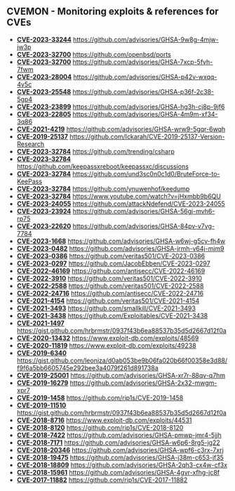 ## CVEMON - Monitoring exploits & references for CVEs
- **[CVE-2023-33244](https://in.scanfactory.io/cvemon/CVE-2023-33244.html)** https://github.com/advisories/GHSA-9w8g-4mjw-jw3p
- **[CVE-2023-32700](https://in.scanfactory.io/cvemon/CVE-2023-32700.html)** https://github.com/openbsd/ports
- **[CVE-2023-32700](https://in.scanfactory.io/cvemon/CVE-2023-32700.html)** https://github.com/advisories/GHSA-7xcp-5fvh-7fwm
- **[CVE-2023-28004](https://in.scanfactory.io/cvemon/CVE-2023-28004.html)** https://github.com/advisories/GHSA-p42v-wxqq-4v5c
- **[CVE-2023-25548](https://in.scanfactory.io/cvemon/CVE-2023-25548.html)** https://github.com/advisories/GHSA-p36f-2c38-5gp4
- **[CVE-2023-23899](https://in.scanfactory.io/cvemon/CVE-2023-23899.html)** https://github.com/advisories/GHSA-hg3h-cj8p-9jf6
- **[CVE-2023-22805](https://in.scanfactory.io/cvemon/CVE-2023-22805.html)** https://github.com/advisories/GHSA-4m9m-xf34-3q86
- **[CVE-2021-4219](https://in.scanfactory.io/cvemon/CVE-2021-4219.html)** https://github.com/advisories/GHSA-wrw9-5gqr-6wqh
- **[CVE-2019-25137](https://in.scanfactory.io/cvemon/CVE-2019-25137.html)** https://github.com/Ickarah/CVE-2019-25137-Version-Research
- **[CVE-2023-32784](https://in.scanfactory.io/cvemon/CVE-2023-32784.html)** https://github.com/trending/csharp
- **[CVE-2023-32784](https://in.scanfactory.io/cvemon/CVE-2023-32784.html)** https://github.com/keepassxreboot/keepassxc/discussions
- **[CVE-2023-32784](https://in.scanfactory.io/cvemon/CVE-2023-32784.html)** https://github.com/und3sc0n0c1d0/BruteForce-to-KeePass
- **[CVE-2023-32784](https://in.scanfactory.io/cvemon/CVE-2023-32784.html)** https://github.com/ynuwenhof/keedump
- **[CVE-2023-32784](https://in.scanfactory.io/cvemon/CVE-2023-32784.html)** https://www.youtube.com/watch?v=jHxmbb9b6QU
- **[CVE-2023-24055](https://in.scanfactory.io/cvemon/CVE-2023-24055.html)** https://github.com/attackNdefend/CVE-2023-24055
- **[CVE-2023-23924](https://in.scanfactory.io/cvemon/CVE-2023-23924.html)** https://github.com/advisories/GHSA-56gj-mvh6-rp75
- **[CVE-2023-22620](https://in.scanfactory.io/cvemon/CVE-2023-22620.html)** https://github.com/advisories/GHSA-84pv-v7vg-7784
- **[CVE-2023-1668](https://in.scanfactory.io/cvemon/CVE-2023-1668.html)** https://github.com/advisories/GHSA-w6wj-g5cv-fh4w
- **[CVE-2023-0482](https://in.scanfactory.io/cvemon/CVE-2023-0482.html)** https://github.com/advisories/GHSA-jrmh-v64j-mjm9
- **[CVE-2023-0386](https://in.scanfactory.io/cvemon/CVE-2023-0386.html)** https://github.com/veritas501/CVE-2023-0386
- **[CVE-2023-0297](https://in.scanfactory.io/cvemon/CVE-2023-0297.html)** https://github.com/JacobEbben/CVE-2023-0297
- **[CVE-2022-46169](https://in.scanfactory.io/cvemon/CVE-2022-46169.html)** https://github.com/antisecc/CVE-2022-46169
- **[CVE-2022-3910](https://in.scanfactory.io/cvemon/CVE-2022-3910.html)** https://github.com/veritas501/CVE-2022-3910
- **[CVE-2022-2588](https://in.scanfactory.io/cvemon/CVE-2022-2588.html)** https://github.com/veritas501/CVE-2022-2588
- **[CVE-2022-24716](https://in.scanfactory.io/cvemon/CVE-2022-24716.html)** https://github.com/antisecc/CVE-2022-24716
- **[CVE-2021-4154](https://in.scanfactory.io/cvemon/CVE-2021-4154.html)** https://github.com/veritas501/CVE-2021-4154
- **[CVE-2021-3493](https://in.scanfactory.io/cvemon/CVE-2021-3493.html)** https://github.com/smallkill/CVE-2021-3493
- **[CVE-2021-3438](https://in.scanfactory.io/cvemon/CVE-2021-3438.html)** https://github.com/Exploitables/CVE-2021-3438
- **[CVE-2021-1497](https://in.scanfactory.io/cvemon/CVE-2021-1497.html)** https://gist.github.com/hrbrmstr/0937f43b6ea88537b35d5d2667d12f0a
- **[CVE-2020-13432](https://in.scanfactory.io/cvemon/CVE-2020-13432.html)** https://www.exploit-db.com/exploits/48569
- **[CVE-2020-11819](https://in.scanfactory.io/cvemon/CVE-2020-11819.html)** https://www.exploit-db.com/exploits/49238
- **[CVE-2019-6340](https://in.scanfactory.io/cvemon/CVE-2019-6340.html)** https://gist.github.com/leonjza/d0ab053be9b06fa020b66f00358e3d88/f9f6a5bb6605745e292bee3a4079f261d891738a
- **[CVE-2019-25001](https://in.scanfactory.io/cvemon/CVE-2019-25001.html)** https://github.com/advisories/GHSA-xr7r-88qv-q7hm
- **[CVE-2019-16279](https://in.scanfactory.io/cvemon/CVE-2019-16279.html)** https://github.com/advisories/GHSA-2x32-mwgm-xpr7
- **[CVE-2019-1458](https://in.scanfactory.io/cvemon/CVE-2019-1458.html)** https://github.com/rip1s/CVE-2019-1458
- **[CVE-2019-11510](https://in.scanfactory.io/cvemon/CVE-2019-11510.html)** https://gist.github.com/hrbrmstr/0937f43b6ea88537b35d5d2667d12f0a
- **[CVE-2018-8716](https://in.scanfactory.io/cvemon/CVE-2018-8716.html)** https://www.exploit-db.com/exploits/44531
- **[CVE-2018-8120](https://in.scanfactory.io/cvemon/CVE-2018-8120.html)** https://github.com/rip1s/CVE-2018-8120
- **[CVE-2018-7422](https://in.scanfactory.io/cvemon/CVE-2018-7422.html)** https://github.com/advisories/GHSA-pmwp-jmr4-5jjh
- **[CVE-2018-7171](https://in.scanfactory.io/cvemon/CVE-2018-7171.html)** https://github.com/advisories/GHSA-w6p6-8rg5-jg22
- **[CVE-2018-20346](https://in.scanfactory.io/cvemon/CVE-2018-20346.html)** https://github.com/advisories/GHSA-wpf6-c3rx-7xrj
- **[CVE-2018-19475](https://in.scanfactory.io/cvemon/CVE-2018-19475.html)** https://github.com/advisories/GHSA-j38m-c653-jf35
- **[CVE-2018-18809](https://in.scanfactory.io/cvemon/CVE-2018-18809.html)** https://github.com/advisories/GHSA-2qh3-cx4w-cf3x
- **[CVE-2018-15961](https://in.scanfactory.io/cvemon/CVE-2018-15961.html)** https://github.com/advisories/GHSA-4gvr-xfhg-jc8f
- **[CVE-2017-11882](https://in.scanfactory.io/cvemon/CVE-2017-11882.html)** https://github.com/rip1s/CVE-2017-11882
